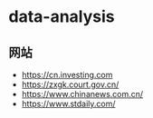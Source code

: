 # data-analysis

## 网站

- https://cn.investing.com
- https://zxgk.court.gov.cn/
- https://www.chinanews.com.cn/
- https://www.stdaily.com/
